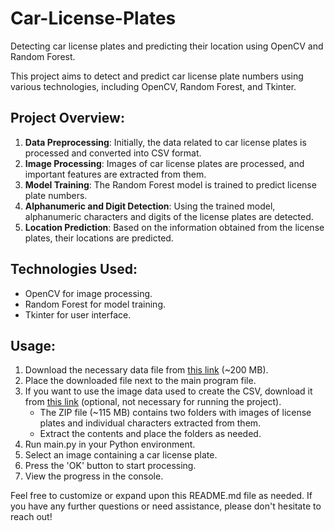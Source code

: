 # Car-License-Plates
Detecting car license plates and predicting their location using OpenCV and Random Forest.

This project aims to detect and predict car license plate numbers using various technologies, including OpenCV, Random Forest, and Tkinter.

## Project Overview:

1. **Data Preprocessing**: Initially, the data related to car license plates is processed and converted into CSV format.
2. **Image Processing**: Images of car license plates are processed, and important features are extracted from them.
3. **Model Training**: The Random Forest model is trained to predict license plate numbers.
4. **Alphanumeric and Digit Detection**: Using the trained model, alphanumeric characters and digits of the license plates are detected.
5. **Location Prediction**: Based on the information obtained from the license plates, their locations are predicted.

## Technologies Used:

- OpenCV for image processing.
- Random Forest for model training.
- Tkinter for user interface.

## Usage:

1. Download the necessary data file from [this link](https://www.dropbox.com/scl/fi/4wxtzmgcm7yi66zge554u/complete_digits_data.csv?rlkey=jmje04sp07kyvc2h41t9bk1d5&st=j7i8id5r&dl=1) (~200 MB).
2. Place the downloaded file next to the main program file.
3. If you want to use the image data used to create the CSV, download it from [this link](https://www.dropbox.com/scl/fi/aqp8pzb01vumg0e0q0a77/ImageData.zip?rlkey=93y4rianx5r16rebbl7mxce36&st=f1p7ma2v&dl=1) (optional, not necessary for running the project).
   - The ZIP file (~115 MB) contains two folders with images of license plates and individual characters extracted from them.
   - Extract the contents and place the folders as needed.
4. Run main.py in your Python environment.
5. Select an image containing a car license plate.
6. Press the 'OK' button to start processing.
7. View the progress in the console.


Feel free to customize or expand upon this README.md file as needed. If you have any further questions or need assistance, please don't hesitate to reach out!

